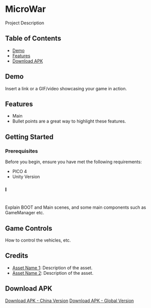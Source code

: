 # MicroWar
Project Description
## Table of Contents
- [Demo](#demo)
- [Features](#features)
- [Download APK](#download-apk)
## Demo
Insert a link or a GIF/video showcasing your game in action.
## Features
- Main
- Bullet points are a great way to highlight these features.
## Getting Started
### Prerequisites
Before you begin, ensure you have met the following requirements:
- PICO 4
- Unity Version
### I
#
Explain BOOT and Main scenes, and some main components such as GameManager etc.
## Game Controls
How to control the vehicles, etc.
## Credits
- [Asset Name 1](link-to-repo): Description of the asset.
- [Asset Name 2](link-to-repo): Description of the asset.
## Download APK
[Download APK - China Version](link-to-apk)
[Download APK - Global Version](link-to-apk)

